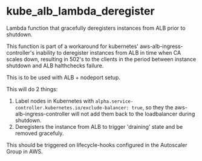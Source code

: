 # kube_alb_lambda_deregister
Lambda function that gracefully deregisters instances from ALB prior to shutdown.

This function is part of a workaround for kubernetes' aws-alb-ingress-controller's inability to deregister instances from ALB in time when CA scales down, resulting in 502's to the clients in the period between instance shutdown and ALB halthchecks failure.

This is to be used with ALB + nodeport setup.

This will do 2 things:
1. Label nodes in Kubernetes with `alpha.service-controller.kubernetes.io/exclude-balancer: true`, so they the aws-alb-ingress-controller will not add them back to the loadbalancer during shutdown.
2. Deregisters the instance from ALB to trigger 'draining' state and be removed gracefuly.

This should be triggered on lifecycle-hooks configured in the Autoscaler Group in AWS.
